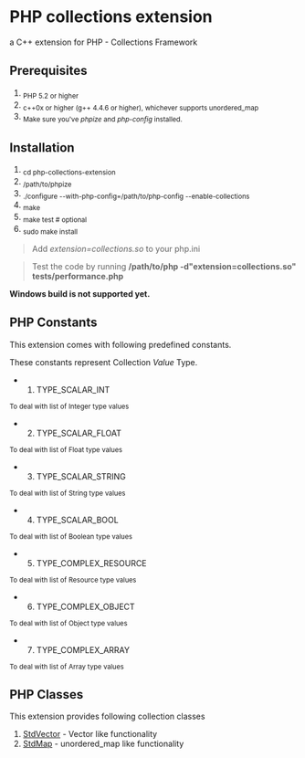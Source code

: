 # PHP collections extension
a C++ extension for PHP - Collections Framework

## Prerequisites
  1. <sub>PHP 5.2 or higher</sub>
  2. <sub>c++0x or higher (g++ 4.4.6 or higher), whichever supports unordered_map</sub>
  3. <sub>Make sure you've *phpize* and *php-config* installed.</sub>

## Installation
  1. <sub>cd php-collections-extension</sub>
  2. <sub>/path/to/phpize</sub>
  3. <sub>./configure --with-php-config=/path/to/php-config --enable-collections</sub>
  4. <sub>make</sub>
  5. <sub>make test # optional</sub>
  6. <sub>sudo make install</sub>

> Add *extension=collections.so* to your php.ini

> Test the code by running  **/path/to/php -d"extension=collections.so" tests/performance.php**

__Windows build is not supported yet.__

## PHP Constants

This extension comes with following predefined constants.

These constants represent Collection *Value* Type.

- 1. TYPE_SCALAR_INT

<sub>
To deal with list of Integer type values
</sub>

- 2. TYPE_SCALAR_FLOAT

<sub>
To deal with list of Float type values
</sub>

- 3. TYPE_SCALAR_STRING

<sub>
To deal with list of String type values
</sub>

- 4. TYPE_SCALAR_BOOL

<sub>
To deal with list of Boolean type values
</sub>

- 5. TYPE_COMPLEX_RESOURCE

<sub>
To deal with list of Resource type values
</sub>

- 6. TYPE_COMPLEX_OBJECT

<sub>
To deal with list of Object type values
</sub>

- 7. TYPE_COMPLEX_ARRAY

<sub>
To deal with list of Array type values
</sub>

## PHP Classes

This extension provides following collection classes

1. [StdVector](tree/master/docs/StdVector.md) - Vector like functionality
1. [StdMap](tree/master/docs/StdMap.md) - unordered_map like functionality


